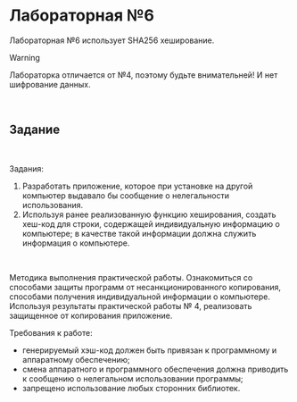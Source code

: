 # Лабораторная №6

Лабораторная №6 использует SHA256 хеширование.

> [!WARNING]
> Лабораторка отличается от №4, поэтому будьте внимательней! И нет шифрование данных.

<br />

## Задание

 <br />
 
Задания:  
1. Разработать приложение, которое при установке на другой компьютер выдавало бы сообщение о нелегальности использования. 
2. Используя ранее реализованную функцию хеширования, создать хеш-код для строки, содержащей индивидуальную информацию о компьютере; в качестве такой информации должна служить информация о компьютере.
 <br />
 
Методика выполнения практической работы. Ознакомиться со способами защиты программ от несанкционированного копирования, способами получения индивидуальной информации о компьютере. Используя результаты практической работы № 4, реализовать защищенное от копирования приложение.
 <br />

Требования к работе:

- генерируемый хэш-код должен быть привязан к программному и аппаратному обеспечению;
- смена аппаратного и программного обеспечения должна приводить к сообщению о нелегальном использовании программы;
- запрещено использование любых сторонних библиотек.
